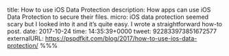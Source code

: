 title: How to use iOS Data Protection
description: How apps can use iOS Data Protection to secure their files.
micro: iOS data protection seemed scary but I looked into it and it’s quite easy. I wrote a straightforward how-to post.
date: 2017-10-24
time: 14:35:39+0000
tweet: 922833973851672577
externalURL: https://pspdfkit.com/blog/2017/how-to-use-ios-data-protection/
%%%
